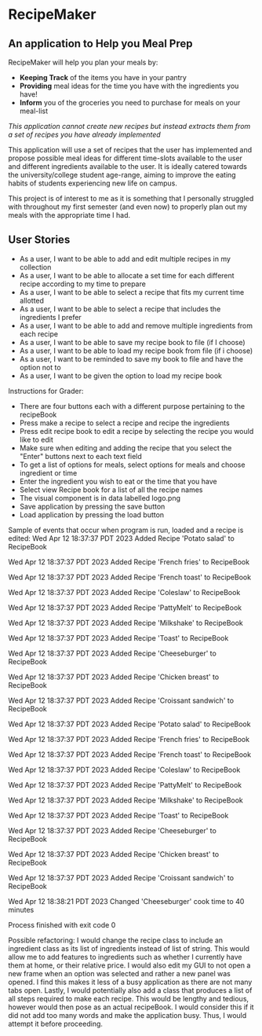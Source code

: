 # RecipeMaker

## An application to Help you Meal Prep

RecipeMaker will help you plan your meals by:
- **Keeping Track** of the items you have in your pantry
- **Providing** meal ideas for the time you have with the ingredients you have!
- **Inform** you of the groceries you need to purchase for meals on your meal-list

*This application cannot create new recipes but 
instead extracts them from a set of recipes you have already implemented*

This application will use a set of recipes that the user has implemented
and propose possible meal ideas for different time-slots available to the user
and different ingredients available to the user. It is ideally
catered towards the university/college student age-range, aiming to improve
the eating habits of students experiencing new life on campus.

This project is of interest to me as it is something that I personally struggled with
throughout my first semester (and even now) to properly plan out my meals with the appropriate time
I had.

## User Stories
- As a user, I want to be able to add and edit multiple recipes in my collection
- As a user, I want to be able to allocate a set time for each different recipe according to my time to prepare
- As a user, I want to be able to select a recipe that fits my current time allotted
- As a user, I want to be able to select a recipe that includes the ingredients I prefer
- As a user, I want to be able to add and remove multiple ingredients from each recipe
- As a user, I want to be able to save my recipe book to file (if I choose)
- As a user, I want to be able to load my recipe book from file (if i choose)
- As a user, I want to be reminded to save my book to file and have the option not to
- As a user, I want to be given the option to load my recipe book


Instructions for Grader:
- There are four buttons each with a different purpose pertaining to the recipeBook
- Press make a recipe to select a recipe and recipe the ingredients
- Press edit recipe book to edit a recipe by selecting the recipe you would like to edit
- Make sure when editing and adding the recipe that you select the "Enter" buttons next to each text field
- To get a list of options for meals, select options for meals and choose ingredient or time
- Enter the ingredient you wish to eat or the time that you have
- Select view Recipe book for a list of all the recipe names
- The visual component is in data labelled logo.png
- Save application by pressing the save button
- Load application by pressing the load button

Sample of events that occur when program is run, loaded and a recipe is edited:
Wed Apr 12 18:37:37 PDT 2023
Added Recipe 'Potato salad' to RecipeBook

Wed Apr 12 18:37:37 PDT 2023
Added Recipe 'French fries' to RecipeBook

Wed Apr 12 18:37:37 PDT 2023
Added Recipe 'French toast' to RecipeBook

Wed Apr 12 18:37:37 PDT 2023
Added Recipe 'Coleslaw' to RecipeBook

Wed Apr 12 18:37:37 PDT 2023
Added Recipe 'PattyMelt' to RecipeBook

Wed Apr 12 18:37:37 PDT 2023
Added Recipe 'Milkshake' to RecipeBook

Wed Apr 12 18:37:37 PDT 2023
Added Recipe 'Toast' to RecipeBook

Wed Apr 12 18:37:37 PDT 2023
Added Recipe 'Cheeseburger' to RecipeBook

Wed Apr 12 18:37:37 PDT 2023
Added Recipe 'Chicken breast' to RecipeBook

Wed Apr 12 18:37:37 PDT 2023
Added Recipe 'Croissant sandwich' to RecipeBook

Wed Apr 12 18:37:37 PDT 2023
Added Recipe 'Potato salad' to RecipeBook

Wed Apr 12 18:37:37 PDT 2023
Added Recipe 'French fries' to RecipeBook

Wed Apr 12 18:37:37 PDT 2023
Added Recipe 'French toast' to RecipeBook

Wed Apr 12 18:37:37 PDT 2023
Added Recipe 'Coleslaw' to RecipeBook

Wed Apr 12 18:37:37 PDT 2023
Added Recipe 'PattyMelt' to RecipeBook

Wed Apr 12 18:37:37 PDT 2023
Added Recipe 'Milkshake' to RecipeBook

Wed Apr 12 18:37:37 PDT 2023
Added Recipe 'Toast' to RecipeBook

Wed Apr 12 18:37:37 PDT 2023
Added Recipe 'Cheeseburger' to RecipeBook

Wed Apr 12 18:37:37 PDT 2023
Added Recipe 'Chicken breast' to RecipeBook

Wed Apr 12 18:37:37 PDT 2023
Added Recipe 'Croissant sandwich' to RecipeBook

Wed Apr 12 18:38:21 PDT 2023
Changed 'Cheeseburger' cook time to 40 minutes


Process finished with exit code 0


Possible refactoring:
I would change the recipe class to include an ingredient class as its list of ingredients instead of list of string.
This would allow me to add features to ingredients such as whether I currently have them at home, or their relative price.
I would also edit my GUI to not open a new frame when an option was selected and rather a new panel was opened.
I find this makes it less of a busy application as there are not many tabs open. 
Lastly, I would potentially also add a class that produces a list of all steps required to make each recipe.
This would be lengthy and tedious, however would then pose as an actual recipeBook. I would consider this if it did not 
add too many words and make the application busy. Thus, I would attempt it before proceeding.


